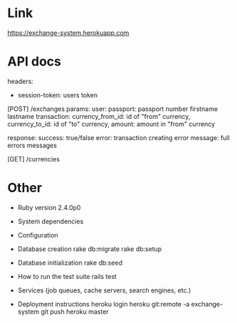 # Link
https://exchange-system.herokuapp.com

# API docs

headers:
 * session-token: users token

[POST]   /exchanges
params:
	user:
		passport: 			passport number
		firstname
		lastname
	transaction:
	    currency_from_id: 	id of "from" currency,
	    currency_to_id: 	id of "to" currency,
	    amount: 			amount in "from" currency

response:
	success: true/false
	error: 	 transaction creating error
	message: full errors messages

[GET]    /currencies

# Other

* Ruby version
2.4.0p0

* System dependencies

* Configuration

* Database creation
rake db:migrate
rake db:setup

* Database initialization
rake db:seed

* How to run the test suite
rails test

* Services (job queues, cache servers, search engines, etc.)

* Deployment instructions
heroku login
heroku git:remote -a exchange-system
git push heroku master
